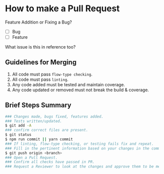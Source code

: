 # How to make a Pull Request

Feature Addition or Fixing a Bug?

- [ ] Bug
- [ ] Feature

What issue is this in reference too?

## Guidelines for Merging

1. All code must pass `flow-type checking`.
2. All code must pass `linting`.
3. Any code added must be tested and maintain coverage.
4. Any code updated or removed must not break the build & coverage.

## Brief Steps Summary

```bash
### Changes made, bugs fixed, features added.
### Tests written/updated.
$ git add -A
### confirm correct files are present.
$ git status
$ npm run commit || yarn commit
### If linting, flow-type checking, or testing fails fix and repeat.
### Fill in the pertinent information based on your changes in the commitizen log.
$ git push origin <branch>
### Open a Pull Request.
### Confirm all checks have passed in PR.
### Request a Reviewer to look at the changes and approve them to be merged.
```
